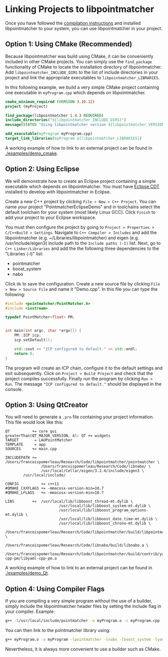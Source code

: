# Linking Projects to libpointmatcher

Once you have followed the [compilation instructions](CompilationUbuntu.md) and installed libpointmatcher to your system, you can use libpointmatcher in your project.

## Option 1: Using CMake (Recommended)

Because libpointmatcher was build using CMake, it can be conveniently included in other CMake projects.  You can simply use the `find_package` functionality of CMake to locate the installation directory of libpointmatcher.  Add `libpointmatcher_INCLUDE_DIRS` to the list of include directories in your project and link the appropriate executables to `libpointmatcher_LIBRARIES`.

In this following example, we build a very simple CMake project containing one executable in `myProgram.cpp` which depends on libpointmatcher.

```cmake
cmake_minimum_required (VERSION 3.10.12)
project (myProject)

find_package(libpointmatcher 1.4.3 REQUIRED)
include_directories("${libpointmatcher_INCLUDE_DIRS}")
message(STATUS "Using libpointmatcher version ${libpointmatcher_VERSION}")

add_executable(myProgram myProgram.cpp)
target_link_libraries(myProgram ${libpointmatcher_LIBRARIES})
```
A working example of how to link to an external project can be found in [./examples/demo_cmake](https://github.com/norlab-ulaval/libpointmatcher/blob/master/examples/demo_cmake).

## Option 2: Using Eclipse

We will demonstrate how to create an Eclipse project containing a simple executable which depends on libpointmatcher.  You must have [Eclipse CDT](http://www.eclipse.org/cdt/) installed to develop with libpointmatcher in Eclipse.

Create a new C++ project by clicking `File > New > C++ Project`.  You can name your project "PointmatcherEclipseDemo" and in toolchains select the default toolchain for your system (most likely Linux GCC).  Click `Finish` to add your project to your Eclipse workspace.

You must then configure the project by going to `Project > Properties > C/C++Build > Settings`.  Navigate to `C++ Compiler > Includes` and add the libpointmatcher (e.g. ~/Libraries/libpointmatcher) and eigen (e.g. /usr/include/eigen3) include path to the `Include paths (-I)` list.  Next, go to `C++ Linker/Libraries` and add the the following three dependencies to the "Libraries (-l)" list:

* pointmatcher
* boost_system
* nabo

Click `Ok` to save the configuration.  Create a new source file by clicking `File > New > Source File` and name it "Demo.cpp".  In this file you can type the following:

```cpp
#include <pointmatcher/PointMatcher.h>
#include <iostream>

typedef PointMatcher<float> PM;


int main(int argc, char *argv[]) {
	PM::ICP icp;
	icp.setDefault();

	std::cout << "ICP configured to default." << std::endl;
	return 0;
}
```

The program will create an ICP chain, configure it to the default settings and exit subsequently.  Click on `Project > Build Project` and check that the project compiles successfully.  Finally run the program by clicking `Run > Run`. The message `"ICP configured to default."` should be displayed in the console.

## Option 3: Using QtCreator

You will need to generate a `.pro` file containing your project information. This file would look like this:

```
QT       	+= core gui
greaterThan(QT_MAJOR_VERSION, 4): QT += widgets
TARGET    	 = LAUPointMatcher
TEMPLATE  	 = app
SOURCES  	+= main.cpp

INCLUDEPATH += 	/Users/francoispomerleau/Research/Code/libpointmatcher/pointmatcher \
                /Users/francoispomerleau/Research/Code/libnabo/ \
                /usr/local/Cellar/eigen/3.2.4/include/eigen3 \
		/usr/local/include/

CONFIG          += c++11
#QMAKE_CXXFLAGS += -mmacosx-version-min=10.7
#QMAKE_LFLAGS   += -mmacosx-version-min=10.7

LIBS     	+= 	/usr/local/lib/libboost_thread-mt.dylib \
                        /usr/local/lib/libboost_system-mt.dylib \
                        /usr/local/lib/libboost_program_options-mt.dylib \
                        /usr/local/lib/libboost_date_time-mt.dylib \
                        /usr/local/lib/libboost_chrono-mt.dylib \
                        /Users/francoispomerleau/Research/Code/libpointmatcher/build/libpointmatcher.a \
                        /Users/francoispomerleau/Research/Code/libnabo/build/libnabo.a \
                        /Users/francoispomerleau/Research/Code/libpointmatcher/build/contrib/yaml-cpp-pm/libyaml-cpp-pm.a
```

A working example of how to link to an external project can be found in [./examples/demo_Qt](https://github.com/norlab-ulaval/libpointmatcher/blob/master/examples/demo_Qt).

## Option 4: Using Compiler Flags

If you are compiling a very simple program without the use of a builder, simply include the libpointmatcher header files by setting the include flag in your compiler.  Example:

```bash
g++ -I/usr/local/include/pointmatcher -o myProgram.o -c myProgram.cpp
```

You can then link to the pointmatcher library using:

```bash
g++ myProgram.o -o myProgram -lpointmatcher -lnabo -lboost_system -lyaml-cpp -lrt
```

Nevertheless, it is always more convenient to use a builder such as CMake.
